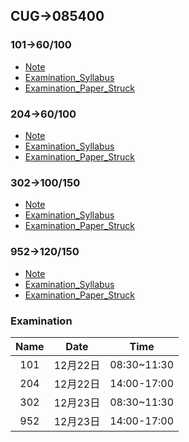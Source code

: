 ## CUG->085400

### 101->60/100
* [Note](/101/README.md)
* [Examination_Syllabus](/101/Examination_Syllabus.md)
* [Examination_Paper_Struck](/101/Examination_Paper_Struck.md)

### 204->60/100
* [Note](/204/README.md)
* [Examination_Syllabus](/204/Examination_Syllabus.md)
* [Examination_Paper_Struck](/204/Examination_Paper_Struck.md)

### 302->100/150
* [Note](/302/README.md)
* [Examination_Syllabus](/302/Examination_Syllabus.md)
* [Examination_Paper_Struck](/302/Examination_Paper_Struck.md)

### 952->120/150
* [Note](/952/README.md)
* [Examination_Syllabus](/952/Examination_Syllabus.md)
* [Examination_Paper_Struck](/952/Examination_Paper_Struck.md)

### Examination
| Name    | Date     | Time    		|
| :----:  | :-----:  | :------:  	|
| 101     | 12月22日 | 08:30~11:30  |
| 204     | 12月22日 | 14:00-17:00	|
| 302     | 12月23日 | 08:30~11:30	|
| 952     | 12月23日 | 14:00-17:00  |